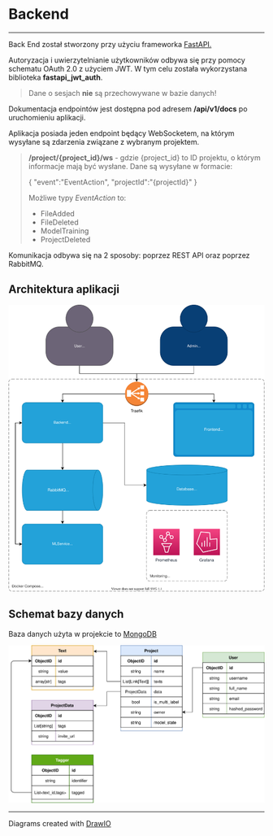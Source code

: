 # Backend
---
Back End został stworzony przy użyciu frameworka [FastAPI.](https://fastapi.tiangolo.com/)

Autoryzacja i uwierzytelnianie użytkowników odbywa się przy pomocy schematu OAuth 2.0 z użyciem JWT. W tym celu została wykorzystana biblioteka **fastapi_jwt_auth**.
> Dane o sesjach **nie** są przechowywane w bazie danych!

Dokumentacja endpointów jest dostępna pod adresem **/api/v1/docs** po uruchomieniu aplikacji.

Aplikacja posiada jeden endpoint będący WebSocketem, na którym wysyłane są zdarzenia związane z wybranym projektem.

> **/project/{project_id}/ws** - gdzie {project_id} to ID projektu, o którym informacje mają być wysłane.
> Dane są wysyłane w formacie:
> 
> { 
> "event":"EventAction",
>  "projectId":"{projectId}"
>  }
> 
> Możliwe typy *EventAction* to:
> * FileAdded
> * FileDeleted
> * ModelTraining
> * ProjectDeleted

Komunikacja odbywa się na 2 sposoby: poprzez REST API oraz poprzez RabbitMQ.

## Architektura aplikacji
![App Architecture](../images/architecture.svg)
## Schemat bazy danych
Baza danych użyta w projekcie to [MongoDB](https://www.mongodb.com/)

![Database Schema](../images/db.svg ':size=80%')


---

Diagrams created with [DrawIO](https://www.diagrams.net/)